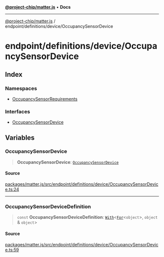 [**@project-chip/matter.js**](../../../../README.md) • **Docs**

***

[@project-chip/matter.js](../../../../modules.md) / endpoint/definitions/device/OccupancySensorDevice

# endpoint/definitions/device/OccupancySensorDevice

## Index

### Namespaces

- [OccupancySensorRequirements](namespaces/OccupancySensorRequirements/README.md)

### Interfaces

- [OccupancySensorDevice](interfaces/OccupancySensorDevice.md)

## Variables

### OccupancySensorDevice

> **OccupancySensorDevice**: [`OccupancySensorDevice`](interfaces/OccupancySensorDevice.md)

#### Source

[packages/matter.js/src/endpoint/definitions/device/OccupancySensorDevice.ts:24](https://github.com/project-chip/matter.js/blob/7a8cbb56b87d4ccf34bec5a9a95ab40a1711324f/packages/matter.js/src/endpoint/definitions/device/OccupancySensorDevice.ts#L24)

***

### OccupancySensorDeviceDefinition

> `const` **OccupancySensorDeviceDefinition**: [`With`](../../../../node/export/-internal-/README.md#withbsb)\<[`For`](../../../../behavior/cluster/export/-internal-/namespaces/EndpointType/README.md#fort)\<`object`\>, `object` & `object`\>

#### Source

[packages/matter.js/src/endpoint/definitions/device/OccupancySensorDevice.ts:59](https://github.com/project-chip/matter.js/blob/7a8cbb56b87d4ccf34bec5a9a95ab40a1711324f/packages/matter.js/src/endpoint/definitions/device/OccupancySensorDevice.ts#L59)
